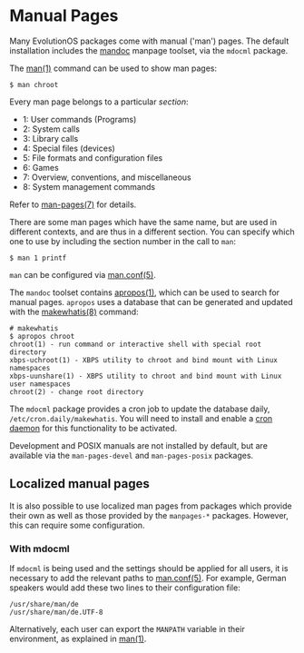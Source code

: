 # Manual Pages

Many EvolutionOS packages come with manual ('man') pages. The default installation
includes the [mandoc](https://mandoc.bsd.lv/) manpage toolset, via the `mdocml`
package.

The [man(1)](https://man.voidlinux.org/man.1) command can be used to show man
pages:

```
$ man chroot
```

Every man page belongs to a particular *section*:

- 1: User commands (Programs)
- 2: System calls
- 3: Library calls
- 4: Special files (devices)
- 5: File formats and configuration files
- 6: Games
- 7: Overview, conventions, and miscellaneous
- 8: System management commands

Refer to [man-pages(7)](https://man.voidlinux.org/man-pages.7) for details.

There are some man pages which have the same name, but are used in different
contexts, and are thus in a different section. You can specify which one to use
by including the section number in the call to `man`:

```
$ man 1 printf
```

`man` can be configured via [man.conf(5)](https://man.voidlinux.org/man.conf.5).

The `mandoc` toolset contains [apropos(1)](https://man.voidlinux.org/apropos.1),
which can be used to search for manual pages. `apropos` uses a database that can
be generated and updated with the
[makewhatis(8)](https://man.voidlinux.org/makewhatis.8) command:

```
# makewhatis
$ apropos chroot
chroot(1) - run command or interactive shell with special root directory
xbps-uchroot(1) - XBPS utility to chroot and bind mount with Linux namespaces
xbps-uunshare(1) - XBPS utility to chroot and bind mount with Linux user namespaces
chroot(2) - change root directory
```

The `mdocml` package provides a cron job to update the database daily,
`/etc/cron.daily/makewhatis`. You will need to install and enable a [cron
daemon](../cron.md) for this functionality to be activated.

Development and POSIX manuals are not installed by default, but are available
via the `man-pages-devel` and `man-pages-posix` packages.

## Localized manual pages

It is also possible to use localized man pages from packages which provide their
own as well as those provided by the `manpages-*` packages. However, this can
require some configuration.

### With mdocml

If `mdocml` is being used and the settings should be applied for all users, it
is necessary to add the relevant paths to
[man.conf(5)](https://man.voidlinux.org/man.conf.5). For example, German
speakers would add these two lines to their configuration file:

```
/usr/share/man/de
/usr/share/man/de.UTF-8
```

Alternatively, each user can export the `MANPATH` variable in their environment,
as explained in [man(1)](https://man.voidlinux.org/man.1).
